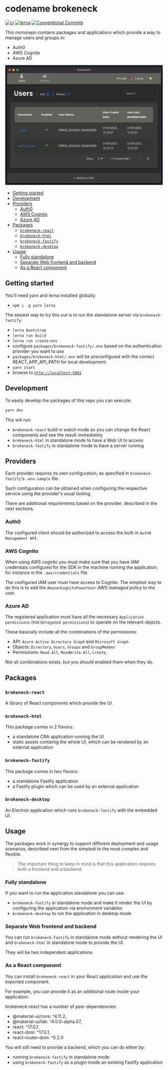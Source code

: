 # codename brokeneck

[![ci](https://github.com/nearform/brokeneck/workflows/ci/badge.svg)](https://github.com/nearform/brokeneck/actions?query=workflow%3Aci)
[![lerna](https://img.shields.io/badge/maintained%20with-lerna-cc00ff.svg)](https://lerna.js.org/)
[![Conventional Commits](https://img.shields.io/badge/Conventional%20Commits-1.0.0-yellow.svg)](https://conventionalcommits.org)

This monorepo contains packages and applications which provide a way to manage users and groups in:

- Auth0
- AWS Cognito
- Azure AD

![Brokeneck](docs/brokeneck.png "Brokeneck")

<!-- toc -->

- [Getting started](#getting-started)
- [Development](#development)
- [Providers](#providers)
  * [Auth0](#auth0)
  * [AWS Cognito](#aws-cognito)
  * [Azure AD](#azure-ad)
- [Packages](#packages)
  * [`brokeneck-react`](#brokeneck-react)
  * [`brokeneck-html`](#brokeneck-html)
  * [`brokeneck-fastify`](#brokeneck-fastify)
  * [`brokeneck-desktop`](#brokeneck-desktop)
- [Usage](#usage)
  * [Fully standalone](#fully-standalone)
  * [Separate Web frontend and backend](#separate-web-frontend-and-backend)
  * [As a React component](#as-a-react-component)

<!-- tocstop -->

## Getting started

You'll need yarn and lerna installed globally:

- `npm i -g yarn lerna`

The easiest way to try this out is to run the standalone server via `brokeneck-fastify`:

- `lerna bootstrap`
- `lerna run build`
- `lerna run create:env`
- configure `packages/brokeneck-fastify/.env` based on the authentication provider you want to use
- `packages/brokeneck-html/.env` will be preconfigured with the correct REACT_APP_API_PATH for local development.
- `yarn start`
- browse to [`http://localhost:5001`](http://localhost:5001)

## Development

To easily develop the packages of this repo you can execute:

```sh
yarn dev
```

This will run:

- `brokeneck-react` build in watch mode so you can change the React components and see the result immediately
- `brokeneck-html` in standalone mode to have a Web UI to access
- `brokeneck-fastify` in standalone mode to have a server running

## Providers

Each provider requires its own configuration, as specified in `brokeneck-fastify`'s `.env.sample` file.

Such configuration can be obtained when configuring the respective service using the provider's usual tooling.

There are additional requirements based on the provider, described in the next sections.

### Auth0

The configured client should be authorized to access the built-in `Auth0 Management API`.

### AWS Cognito

When using AWS cognito you must make sure that you have IAM credentials configured for the SDK in the machine running the application, for instance in the `.aws/credentials` file.

The configured IAM user must have access to Cognito. The simplest way to do this is to add the `AmazonCognitoPowerUser` _AWS managed policy_ to the user.

### Azure AD

The registered application must have all the necessary `Application permissions` (not `Delegated permissions`) to operate on the relevant objects.

These basically include all the combinations of the permissions:

- API: `Azure Active Directory Graph` and `Microsoft Graph`
- Objects: `Directory`, `Users`, `Groups` and `GroupMember`
- Permissions: `Read.All`, `ReadWrite.All`, `Create`,

Not all combinations exists, but you should enabled them when they do.

## Packages

### `brokeneck-react`

A library of React components which provide the UI.

### `brokeneck-html`

This package comes in 2 flavors:

- a standalone CRA application running the UI
- static assets containig the whole UI, which can be rendered by an external application

### `brokeneck-fastify`

This package comes in two flavors:

- a standalone Fastify application
- a Fastify plugin which can be used by an external application

### `brokeneck-desktop`

An Electron application which runs `brokeneck-fastify` with the embedded UI.

## Usage

The packages work in synergy to support different deployment and usage scenarios, described next from the simplest to the most complex and flexible.

> The important thing to keep in mind is that this application requires both a frontend and a backend.

### Fully standalone

If you want to run the application standalone you can use:

- `brokeneck-fastify` in standalone mode and make it render the UI by configuring the application via environment variables
- `brokeneck-desktop` to run the application in desktop mode

### Separate Web frontend and backend

You can run `brokeneck-fastify` in standalone mode without rendering the UI and `brokeneck-html` in standalone mode to provide the UI.

They will be two independent applications.

### As a React component

You can install `brokeneck-react` in your React application and use the exported component.

For example, you can provide it as an additional route inside your application.

brokeneck-react has a number of peer dependencies:

- @material-ui/core: ^4.11.2,
- @material-ui/lab: ^4.0.0-alpha.57,
- react: ^17.0.1,
- react-dom: ^17.0.1,
- react-router-dom: ^5.2.0

You will still need to provide a backend, which you can do either by:

- running `brokeneck-fastify` in standalone mode
- using `brokeneck-fastify` as a plugin inside an existing Fastify application
